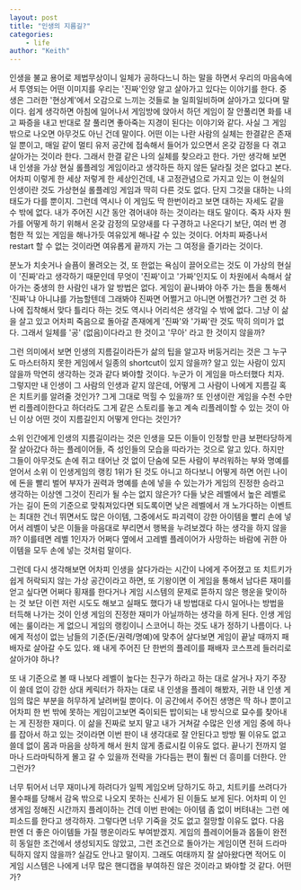 ```yaml
---
layout: post
title: "인생의 지름길?"
categories:
    - life
author: "Keith"
---
```


인생을 불교 용어로 제법무상이니 일체가 공하다느니 하는 말을 하면서 우리의 마음속에서 투영되는 어떤 이미지를 우리는 '진짜'인양 알고 살아가고 있다는 이야기를 한다. 중생은 그러한 '현상계'에서 오감으로 느끼는 것들로 늘 일희일비하며 살아가고 있다며 말이다. 쉽게 생각하면 아침에 일어나서 게임방에 앉아서 하던 게임이 잘 안풀리면 화를 내고 짜증을 내고 반대로 잘 풀리면 좋아죽는 지경이 된다는 이야기와 같다. 사실 그 게임밖으로 나오면 아무것도 아닌 건데 말이다. 어떤 이는 나란 사람의 실체는 한결같은 존재일 뿐이고, 매일 같이 멀티 유저 공간에 접속해서 들어가 있으면서 온갖 감정을 다 겪고 살아가는 것이라 한다. 그래서 한결 같은 나의 실체를 찾으라고 한다. 가만 생각해 보면 내 인생을 가상 현실 롤플레잉 게임이라고 생각하든 하지 않든 달라질 것은 없다고 본다. 어차피 이렇게 한 세상 저렇게 한 세상인건데, 내 고정관념으로 가지고 있는 이 현실의 인생이란 것도 가상현실 롤플레잉 게임과 딱히 다른 것도 없다. 단지 그것을 대하는 나의 태도가 다를 뿐이지. 그런데 역시나 이 게임도 딱 한번이라고 보면 대하는 자세도 같을 수 밖에 없다. 내가 주어진 시간 동안 겪어내야 하는 것이라는 태도 말이다. 죽자 사자 뭔가를 어떻게 하기 위해서 온갖 감정의 모양새를 다 구경하고 나온다기 보단, 여러 번 경험한 적 있는 게임을 해나가듯 여유있게 해나갈 수 있는 것이다. 어차피 짜증나서 restart 할 수 없는 것이라면 여유롭게 끝까지 가는 그 여정을 즐기라는 것이다. 

분노가 치솟거나 슬픔이 몰려오는 것, 또 한없는 욕심이 끌어오르는 것도 이 가상의 현실이 '진짜'라고 생각하기 때문인데 무엇이 '진짜'이고 '가짜'인지도 이 차원에서 속해서 살아가는 중생의 한 사람인 내가 알 방법은 없다. 게임이 끝나봐야 아주 가는 틈을 통해서 '진짜'냐 아니냐를 가늠할텐데 그래봐야 진짜면 어쩔거고 아니면 어쩔건가? 그런 것 하나에 집착해서 맞다 틀리다 하는 것도 역시나 어리석은 생각일 수 밖에 없다. 그냥 이 삶을 살고 있고 어차피 죽음으로 돌아갈 존재에게 '진짜'와 '가짜'란 것도 딱히 의미가 없다. 그래서 일체를 '공' (없음)이다라고 한 것이고 '무아' 라고 한 것이지 않을까?

그런 의미에서 보면 인생의 지름길이라든가 삶의 팁을 알고자 버둥거리는 것은 그 누구도 마스터하지 못한 게임에서 일종의 shortcut이 있지 않을까? 알고 있는 사람이 있지 않을까 막연히 생각하는 것과 같다 봐야할 것이다. 누군가 이 게임을 마스터했다 치자. 그렇지만 내 인생이 그 사람의 인생과 같지 않은데, 어떻게 그 사람이 나에게 지름길 혹은 치트키를 알려줄 것인가? 그게 그대로 먹힐 수 있을까? 또 인생이란 게임을 수천 수만번 리플레이한다고 하더라도 그게 같은 스토리를 놓고 계속 리플레이할 수 있는 것이 아닌 이상 어떤 것이 지름길인지 어떻게 안다는 것인가? 

소위 인간에게 인생의 지름길이라는 것은 인생을 모든 이들이 인정할 만큼 보편타당하게 잘 살아갔다 하는 플레이어들, 즉 성인들의 모습을 따라가는 것으로 알고 있다. 하지만 그들이 아무것도 손에 쥐고 태어난 것 없이 단숨에 모든 사람이 부러워하는 부와 명예를 얻어서 소위 이 인생게임의 랭킹 1위가 된 것도 아니고 하다보니 어떻게 하면 어린 나이에 돈을 빨리 벌어 부자가 권력과 명예를 손에 넣을 수 있는가가 게임의 진정한 승라고 생각하는 이상엔 그것이 진리가 될 수는 없지 않은가? 다들 낮은 레벨에서 높은 레벨로 가는 길이 돈의 기준으로 맞춰져있다면 되도록이면 낮은 레벨에서 개 노가다하는 이벤트는 최대한 건너 뛰면서도 많은 아이템, 그중에서도 파괴력이 강한 아이템을 빨리 손에 넣어서 레벨이 낮은 이들을 마음대로 부리면서 행복을 누려보겠다 하는 생각을 하지 않을까? 이를테면 레벨 1인자가 어쩌다 옆에서 고레벨 플레이어가 사망하는 바람에 귀한 아이템을 모두 손에 넣는 것처럼 말이다.

그런데 다시 생각해보면 어차피 인생을 살다가라는 시간이 나에게 주어졌고 또 치트키가 쉽게 허락되지 않는 가상 공간이라고 하면, 또 기왕이면 이 게임을 통해서 남다른 재미를 얻고 싶다면 어쩌다 횡재를 한다거나 게임 시스템의 문제로 뜯하지 않은 행운을 맞이하는 것 보단 이런 저런 시도도 해보고 실패도 했다가 내 방법대로 다시 일어나는 방법을 터득해 나가는 것이 인생 게임의 진정한 재미가 아닐까하는 생각을 하게 된다. 인생 게임에는 룰이라는 게 없으니 게임의 랭킹이니 스코어니 하는 것도 내가 정하기 나름이다. 나에게 적성이 없는 남들의 기준(돈/권력/명예)에 맞추어 살다보면 게임이 끝날 때까지 패배자로 살아갈 수도 있다. 왜 내게 주어진 단 한번의 플레이를 패배자 코스프레 들러리로 살아가야 하나?

또 내 기준으로 볼 때 나보다 레벨이 높다는 친구가 하라고 하는 대로 살거나 자기 주장이 쓸데 없이 강한 상대 케릭터가 하자는 대로 내 인생을 플레이 해봤자, 귀한 내 인생 게임의 많은 부분을 허무하게 날려버릴 뿐이다. 이 공간에서 주어진 생명은 딱 하나 뿐이고 어차피 한 번 밖에 못하는 게임이고보면 죽이되든 밥이되는 내 방식으로 묘수를 찾아내는 게 진정한 재미다. 이 삶을 진짜로 보지 말고 내가 거쳐갈 수많은 인생 게임 중에 하나를 잡아서 하고 있는 것이라면 이번 판이 내 생각대로 잘 안된다고 방방 뛸 이유도 없고 쓸데 없이 몸과 마음을 상하게 해서 원치 않게 종료시킬 이유도 없다. 끝나기 전까지 얼마나 드라마틱하게 몰고 갈 수 있을까 전략을 가다듬는 편이 훨씬 더 흥미를 더한다. 안 그런가?

너무 튀어서 너무 재미나게 하려다가 일찍 게임오버 당하기도 하고, 치트키를 쓰려다가 몰수패를 당해서 감옥 밖으로 나오지 못하는 신세가 된 이들도 보게 된다. 어차피 이 인생게임 정해진 시간까지 플레이하는 건데 이번 판에는 아이템 좀 없이 버텨내는 그런 에피소드를 한다고 생각하자. 그렇다면 너무 기죽을 것도 없고 절망할 이유도 없다. 다음 판엔 더 좋은 아이템들 가질 행운이라도 부여받겠지. 게임의 플레이어들과 몹들이 완전히 동일한 조건에서 생성되지도 않았고, 그런 조건으로 돌아가는 게임이면 전혀 드라마틱하지 않지 않을까? 실감도 안나고 말이지. 그래도 여태까지 잘 살아왔다면 적어도 이 게임 시스템은 나에게 너무 많은 핸디캡을 부여하진 않은 것이라고 봐야할 것 같다. 어떤가?